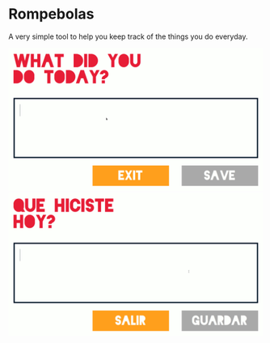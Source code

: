 # Rompebolas

A very simple tool to help you keep track of the things you do everyday.

![Screenshot english](img/screen_en.png)
![Screenshot spanish](img/screen_es.png)